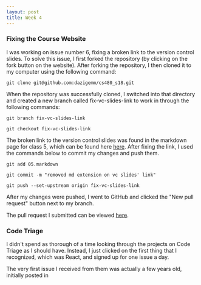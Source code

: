 ```yaml
---
layout: post
title: Week 4
---
```


### Fixing the Course Website

I was working on issue number 6, fixing a broken link to the version control slides. To solve this issue, I first forked the repository (by clicking on the fork button on the website). 
After forking the repository, I then cloned it to my computer using the following command: 


`git clone git@github.com:dazigemm/cs480_s18.git`

When the repository was successfully cloned, I switched into that directory and created a new branch called fix-vc-slides-link to work in through the following commands:


`git branch fix-vc-slides-link`

`git checkout fix-vc-slides-link`

The broken link to the version control slides was found in the markdown page for class 5, which can be found here [here](https://github.com/joannakl/cs480_s18/blob/gh-pages/_includes/daily/05.markdown).
After fixing the link, I used the commands below to commit my changes and push them.


`git add 05.markdown`

`git commit -m "removed md extension on vc slides' link"`

`git push --set-upstream origin fix-vc-slides-link`

After my changes were pushed, I went to GitHub and clicked the "New pull request" button next to my branch. 

The pull request I submitted can be viewed [here](https://github.com/joannakl/cs480_s18/pull/67).

### Code Triage

I didn't spend as thorough of a time looking through the projects on Code Triage as I should have. Instead, I just clicked on the first thing that I recognized, which was React, and signed up for one issue a day.

The very first issue I received from them was actually a few years old, initially posted in 
